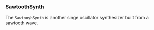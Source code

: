 ### SawtoothSynth

The `SawtooyhSynth` is another singe oscillator synthesizer built from a sawtooth wave. 

